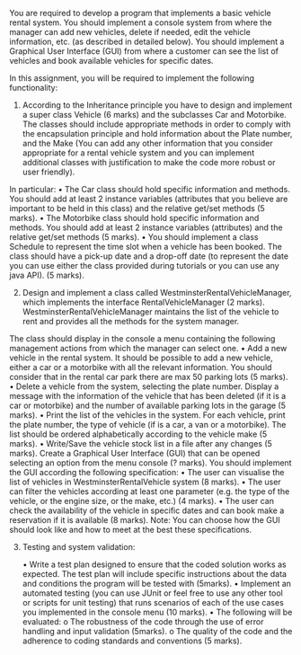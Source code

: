 You are required to develop a program that implements a basic vehicle rental system.
You should implement a console system from where the manager can add new vehicles, delete if needed, edit the vehicle information, etc. (as described in detailed below).
You should implement a Graphical User Interface (GUI) from where a customer can see the list of vehicles and book available vehicles for specific dates.

In this assignment, you will be required to implement the following functionality:

1.	According to the Inheritance principle you have to design and implement a super class Vehicle (6 marks) and the subclasses Car                               and Motorbike. The classes should include appropriate methods in order to comply with the encapsulation principle and hold information about the Plate number, and the Make (You can add any other information that you consider appropriate for a rental vehicle system and you can implement additional classes with justification to make the code more robust or user friendly).
        
In particular:
	•	The Car class should hold specific information and methods. You should add at least 2 instance variables (attributes that you 	  			believe are important to be held in this class) and the relative get/set methods (5 marks).
	•	The Motorbike class should hold specific information and methods. You should add at least 2 instance variables (attributes) and     		the relative get/set methods (5 marks).
	•	You should implement a class Schedule to represent the time slot when a vehicle has been booked. The class should have a pick-up 			date and a drop-off date (to represent the date you can use either the class provided during tutorials or you can use any java API). 		 (5 marks).

2.	Design and implement a class called WestminsterRentalVehicleManager, which implements the interface RentalVehicleManager (2 marks). WestminsterRentalVehicleManager maintains the list of the vehicle to rent and provides all the methods for the system manager.

The class should display in the console a menu containing the following management actions from which the manager can select one.
	•	Add a new vehicle in the rental system. It should be possible to add a new vehicle, either a car or a motorbike with all the 				relevant information. You should consider that in the rental car park there are max 50 parking lots (5 marks).
	•	Delete a vehicle from the system, selecting the plate number. Display a message with the information of the vehicle that has been 			deleted (if it is a car or motorbike) and the number of available parking lots in the garage (5 marks).
	•	Print the list of the vehicles in the system. For each vehicle, print the plate number, the type of vehicle (if is a car, a van or a 		 motorbike). The list should be ordered alphabetically according to the vehicle make (5 marks).
	•	Write/Save the vehicle stock list in a file after any changes (5 marks).
	Create a Graphical User Interface (GUI) that can be opened selecting an option from the menu console (? marks).
	You should implement the GUI according the following specification:
		•	The user can visualise the list of vehicles in WestminsterRentalVehicle system (8 marks).
		•	The user can filter the vehicles according at least one parameter (e.g. the type of the vehicle, or the engine size, or the 				make, etc.) (4 marks).
		•	The user can check the availability of the vehicle in specific dates and can book make a reservation if it is available (8 					marks).
	Note: You can choose how the GUI should look like and how to meet at the best these specifications.
	
3.	Testing and system validation:

	•	Write a test plan designed to ensure that the coded solution works as expected. The test plan will include specific instructions 			about the data and conditions the program will be tested with (5marks).
	•	Implement an automated testing (you can use JUnit or feel free to use any other tool or scripts for unit testing) that runs 				scenarios of each of the use cases you implemented in the console menu (10 marks).
	•	The following will be evaluated:
		o	The robustness of the code through the use of error handling and input validation (5marks).
		o	The quality of the code and the adherence to coding standards and conventions (5 marks).

